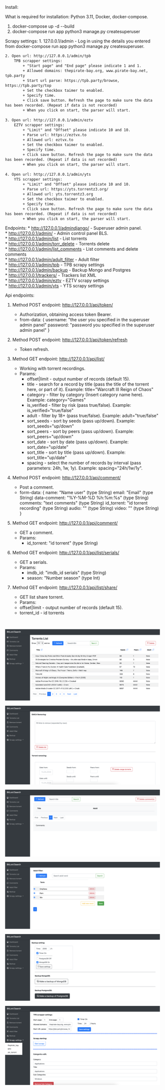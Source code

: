 Install:

What is required for installation: Python 3.11, Docker, docker-compose.

1. docker-compose up -d --build
2. docker-compose run app python3 manage.py createsuperuser

Scrapy settings:
	1. 127.0.0.1/admin - Log in using the details you entered from docker-compose run app python3 manage.py createsuperuser.

	2. Open url: http://127.0.0.1/admin/tpb
		TPB scrapper settings:
			+ "Start page" and "End page" please indicate 1 and 1.
			+ Allowed domains: thepirate-bay.org, www.pirate-bay.net, tpb.party
			+ Start url parse: https://tpb.party/browse, https://tpb.party/top
			+ Set the checkbox taimer to enabled.
			+ Specify time.
			+ Click save button. Refresh the page to make sure the data has been recorded. (Repeat if data is not recorded)
			+ When you click on start, the parser will start.

	3. Open url: http://127.0.0.1/admin/eztv
		EZTV scrapper settings:
			+ "Limit" and "Offset" please indicate 10 and 10.
			+ Parse url: https://eztvx.to
			+ Allowed url: eztvx.to
			+ Set the checkbox taimer to enabled.
			+ Specify time.
			+ Click save button. Refresh the page to make sure the data has been recorded. (Repeat if data is not recorded)
			+ When you click on start, the parser will start.

	4. Open url: http://127.0.0.1/admin/yts
		YTS scrapper settings:
			+ "Limit" and "Offset" please indicate 10 and 10.
			+ Parse url: https://yts.torrentz3.org/
			+ Allowed url: yts.torrentz3.org
			+ Set the checkbox taimer to enabled.
			+ Specify time.
			+ Click save button. Refresh the page to make sure the data has been recorded. (Repeat if data is not recorded)
			+ When you click on start, the parser will start.

Endpoints:
	* http://127.0.0.1/admindjango/ - Superuser admin panel.<br>
	* http://127.0.0.1/admin/ - Admin control panel BLS.<br>
	* http://127.0.0.1/admin/list - List torrents<br>
	* http://127.0.0.1/admin/torr_delete - Torrents delete<br>
	* http://127.0.0.1/admin/list_comments - List comments and delete comments<br>
	* http://127.0.0.1/admin/adult_filter - Adult filter<br>
	* http://127.0.0.1/admin/tpb - TPB scrapy settings<br>
	* http://127.0.0.1/admin/backup - Backup Mongo and Postgres<br>
	* http://127.0.0.1/trackers/ - Trackers list XML<br>
	* http://127.0.0.1/admin/eztv - EZTV scrapy settings<br>
	* http://127.0.0.1/admin/yts - YTS scrapy settings<br>

			
Api endpoints:

1. Method POST endpoint: http://127.0.0.1/api/token/
	- Authorization, obtaining access token Bearer. 
	* from-data: 	{
			  username: "the user you specified in the superuser admin panel"
			  password: "password you specified in the superuser admin panel"
			}

2. Method POST endpoint: http://127.0.0.1/api/token/refresh
	- Token refresh.
	
3. Method GET endpoint: http://127.0.0.1/api/list/
	- Working with torrent recordings.
	* Params:
		+ offset|limit - output number of records (default 15).
		+ title - search for a record by title (pass the title of the torrent here, or part of it). Example: title="Warcraft III Reign of Chaos"
		+ category  - filter by category (Insert category name here). Example: category="Games"
		+ is_verified - filter by risk (pass true/false). Example: is_verified="true/false"
		+ adult - filter by 18+ (pass true/false). Example: adult="true/false"
		+ sort_seeds - sort by seeds (pass up/down). Example: sort_seeds="up/down"
		+ sort_peers - sort by peers (pass up/down). Example: sort_peers="up/down"
		+ sort_date - sort by date (pass up/down). Example: sort_date="up/date"
		+ sort_title - sort by title (pass up/down). Example: sort_title="up/date"
		+ spacing - select the number of records by interval (pass parameters: 24h, 1w, 1y). Example: spacing="24h/1w/1y".

4. Method POST endpoint: http://127.0.0.1/api/comment/
	- Post a comment.
	* form-data:	{
				name: "Name user" (type String)
				email: "Email" (type String)
				data-comment: "%Y-%M-%D %h:%m:%s" (type String)
				comments: "text comments" (type String)
				id_torrent: "id torrent recording" (type String)
				audio: "" (type String)
				video: "" (type String)
			}
5. Method GET endpoint: http://127.0.0.1/api/comment/
	- GET a comment.
	* Params:
		+ id_torrent: "id torrent" (type String)



6. Method GET endpoint: http://127.0.0.1/api/list/serials/
	- GET a serials.
	* Params:
		+ imdb_id: "imdb_id serials" (type String)
		+ season: "Number season" (type Int)

7. Method GET endpoint: http://127.0.0.1/api/list/share/
	- GET list share torrent.
	* Params:
	+ offset|limit - output number of records (default 15).
	+ torrent_id - id torrents

<br>

![Image alt](https://github.com/sos-puhaev/django-drf-scrapy-postgres-mongo/blob/main/image1.png)

![Image alt](https://github.com/sos-puhaev/django-drf-scrapy-postgres-mongo/blob/main/image2.png)

![Image alt](https://github.com/sos-puhaev/django-drf-scrapy-postgres-mongo/blob/main/image3.png)

![Image alt](https://github.com/sos-puhaev/django-drf-scrapy-postgres-mongo/blob/main/image4.png)

![Image alt](https://github.com/sos-puhaev/django-drf-scrapy-postgres-mongo/blob/main/image5.png)

![Image alt](https://github.com/sos-puhaev/django-drf-scrapy-postgres-mongo/blob/main/image6.png)


























